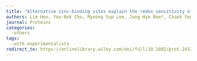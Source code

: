 ```yaml
---
title: "Alternative zinc-binding sites explain the redox sensitivity of zinc-containing anti-sigma factors"
authors: Lim Heo, Yoo-Bok Cho, Myeong Sup Lee, Jung-Hye Roe*, Chaok Seok*
journal: Proteins
categories: 
  -others
tags:
  -with experimentalists
redirect_to: https://onlinelibrary.wiley.com/doi/full/10.1002/prot.24323
---
```


